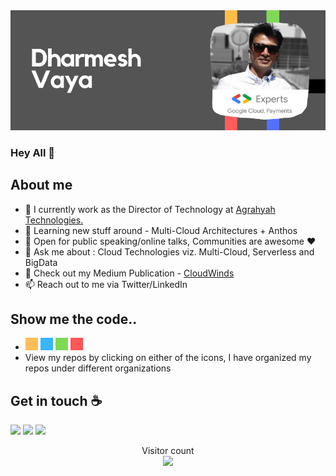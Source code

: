 <img src="https://github.com/drvaya/drvaya/blob/master/drvaya-github-profile.png">

### Hey All 👋

## About me
- 🔭 I currently work as the Director of Technology at [Agrahyah Technologies.](https://agrahyah.com/cloud)
- 🌱 Learning new stuff around - Multi-Cloud Architectures + Anthos
- 🎤 Open for public speaking/online talks, Communities are awesome :heart: 
- 💬 Ask me about : Cloud Technologies viz. Multi-Cloud, Serverless and BigData
- 📝 Check out my Medium Publication - [CloudWinds](https://medium.com/CloudWinds)
- 📫 Reach out to me via Twitter/LinkedIn

## Show me the code..
- [<img height="20px" width="20px" src="https://github.com/drvaya/drvaya/blob/master/GHAmber.png"/>](https://github.com/drvaya-learn) [<img height="20px" width="20px" src="https://github.com/drvaya/drvaya/blob/master/GHBlue.png"/>](https://github.com/drvaya-work) [<img height="20px" width="20px" src="https://github.com/drvaya/drvaya/blob/master/GHGreen.png"/>](https://github.com/drvaya-opensource) [<img height="20px" width="20px" src="https://github.com/drvaya/drvaya/blob/master/GHRed.png"/>](https://github.com/drvaya-plan)
- View my repos by clicking on either of the icons, I have organized my repos under different organizations

## Get in touch :coffee:
[<img src="https://img.shields.io/badge/twitter-%231DA1F2.svg?&style=for-the-badge&logo=twitter&logoColor=white" />](https://twitter.com/@DRVaya) [<img src="https://img.shields.io/badge/medium-%2312100E.svg?&style=for-the-badge&logo=medium&logoColor=white" />](https://medium.com/@DRVaya)  [<img src="https://img.shields.io/badge/linkedin-%230077B5.svg?&style=for-the-badge&logo=linkedin&logoColor=white" />](https://www.linkedin.com/in/dharmeshvaya/)


<p align="center"> 
  Visitor count<br>
  <img src="https://profile-counter.glitch.me/drvaya/count.svg" />
</p>
